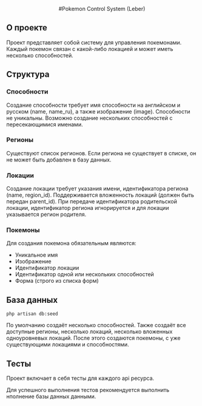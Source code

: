 <p align="center">
#Pokemon Control System (Leber) 
</p>


## О проекте

Проект представляет собой систему для управления покемонами. Каждый покемон связан с какой-либо локацией и может иметь несколько способностей. 

## Структура

### Способности

Создание способности требует имя способности на английском и русском (name, name_ru), а также изображение (image). Способности не уникальны. Возможно создание нескольких способностей с пересекающимися именами. 

### Регионы

Существуют список регионов. Если региона не существует в списке, он не может быть добавлен в базу данных.

### Локации

Создание локации требует указания имени, идентификатора региона (name, region_id). Поддерживается вложенность локаций (должен быть передан parent_id). При передаче идентификатора родительской локации, идентификатор региона игнорируется и для локации указывается регион родителя. 

### Покемоны

Для создания покемона обязательным являются:
- Уникальное имя
- Изображение
- Идентификатор локации
- Идентификатор одной или нескольких способностей
- Форма (строго из списка форм) 


## База данных

``` 
php artisan db:seed
``` 

По умолчанию создаёт несколько способностей. Также создаёт все доступные регионы, несколько локаций, несколько вложенных одноуровневых локаций. 
После этого создаются покемоны, с уже существующими локациями и способностями. 

## Тесты

Проект включает в себя тесты для каждого api ресурса. 

Для успешного выполнения тестов рекомендуется выполнить нполнение базы данных данными.

